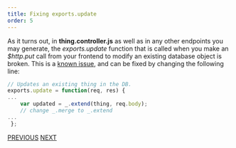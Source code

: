 ```yaml
---
title: Fixing exports.update
order: 5
---
```

As it turns out, in **thing.controller.js** as well as in any other endpoints you may generate, the *exports.update* function that is called when you make an *$http.put* call from your frontend to modify an existing database object is broken. This is a <a href="https://github.com/DaftMonk/generator-angular-fullstack/issues/310">known issue</a>, and can be fixed by changing the following line:
 
~~~javascript
// Updates an existing thing in the DB.
exports.update = function(req, res) { 
...    
    var updated = _.extend(thing, req.body); 
    // change _.merge to _.extend
... 
 };
~~~

[PREVIOUS](https://github.com/FreeCodeCamp/FreeCodeCamp/wiki/Creating-a-new-API-endpoint)
[NEXT](https://github.com/FreeCodeCamp/FreeCodeCamp/wiki/Accessing-the-database-from-your-frontend)